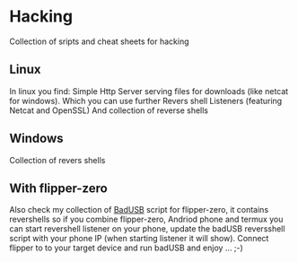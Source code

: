 # Hacking

Collection of sripts and cheat sheets for hacking

## Linux
In linux you find:
Simple Http Server serving files for downloads (like netcat for windows). Which you can use further
Revers shell Listeners (featuring Netcat and OpenSSL)
And collection of reverse shells

## Windows
Collection of revers shells

## With flipper-zero
Also check my collection of [BadUSB](https://github.com/kindljiri/flipper-zero/tree/main/badUSB) script for flipper-zero, it contains revershells so if you combine flipper-zero, Andriod phone and termux you can start revershell listener on your phone, update the badUSB reversshell script with your phone IP (when starting listener it will show).
Connect flipper to to your target device and run badUSB and enjoy ... ;-)

